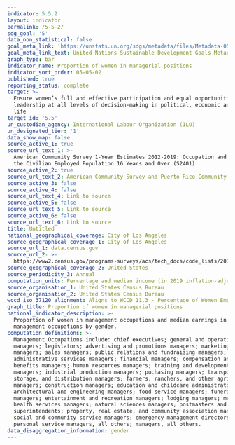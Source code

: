 ```yaml
---
indicator: 5.5.2
layout: indicator
permalink: /5-5-2/
sdg_goal: '5'
data_non_statistical: false
goal_meta_link: 'https://unstats.un.org/sdgs/metadata/files/Metadata-05-05-02.pdf'
goal_meta_link_text: United Nations Sustainable Development Goals Metadata (PDF 372 KB)
graph_type: bar
indicator_name: Proportion of women in managerial positions
indicator_sort_order: 05-05-02
published: true
reporting_status: complete
target: >-
  Ensure women’s full and effective participation and equal opportunities for
  leadership at all levels of decision-making in political, economic and public
  life
target_id: '5.5'
un_custodian_agency: International Labour Organization (ILO)
un_designated_tier: '1'
data_show_map: false
source_active_1: true
source_url_text_1: >-
  American Community Survey 1-Year Estimates 2012-2019: Occupation and Sex for
  the Civilian Employed Population 16 Years and Over (S2401)
source_active_2: true
source_url_text_2: American Community Survey and Puerto Rico Community Survey 2019 Code List
source_active_3: false
source_active_4: false
source_url_text_4: Link to source
source_active_5: false
source_url_text_5: Link to source
source_active_6: false
source_url_text_6: Link to source
title: Untitled
national_geographical_coverage: City of Los Angeles
source_geographical_coverage_1: City of Los Angeles
source_url_1: data.census.gov
source_url_2: >-
  https://www2.census.gov/programs-surveys/acs/tech_docs/code_lists/2019_ACS_Code_Lists.pdf
source_geographical_coverage_2: United States
source_periodicity_3: Annual
computation_units: Percentage and median income (in 2019 inflation-adjusted dollars)
source_organisation_1: United States Census Bureau
source_organisation_2: United States Census Bureau
wccd_iso_37120_alignment: Aligns to WCCD 11.3 - Percentage of Women Employed in the City Gov’t Workforce
graph_title: Proportion of women in managerial positions
national_indicator_description: >-
  Proportion of women in management occupations and median earnings in
  management occupations by gender.
computation_definitions: >-
  Management Occupations include: chief executives; general and operations
  managers; legislators; advertising and promotions managers; marketing
  managers; sales managers; public relations and fundraising managers;
  administrative services managers; financial managers; compensation and
  benefits managers; human resources managers; training and development
  managers; industrial production managers; puchasing managers; transportation,
  storage, and distribution managers; farmers, ranchers, and other agricultural
  managers; construction managers; education and childcare administrators;
  architectural and engineering managers; food service managers; funeral home
  managers; entertainment and recreation managers; lodging managers; medical and
  health services managers; natural sciences managers; postmasters and mail
  superintendents; property, real estate, and community association managers;
  social and community service managers; emergency management directors;
  personal service managers, all others; managers, all others.
data_disaggregation_information: gender
---
```

